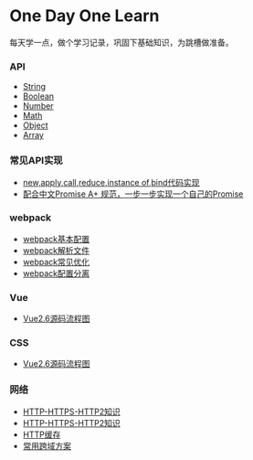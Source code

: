 # One Day One Learn

每天学一点，做个学习记录，巩固下基础知识，为跳槽做准备。

### API

- [String](https://github.com/yuyeqianxun/yuyeqianxun.github.io/blob/master/2020/07/07%20String.md)
- [Boolean](https://github.com/yuyeqianxun/yuyeqianxun.github.io/blob/master/2020/07/08%20Boolean.md)
- [Number](https://github.com/yuyeqianxun/yuyeqianxun.github.io/blob/master/2020/07/08%20Number.md)
- [Math](https://github.com/yuyeqianxun/yuyeqianxun.github.io/blob/master/2020/07/08%20Math.md)
- [Object](https://github.com/yuyeqianxun/yuyeqianxun.github.io/blob/master/2020/07/08%20Object.md)
- [Array](https://github.com/yuyeqianxun/yuyeqianxun.github.io/blob/master/2020/07/09%20Array.md)

### 常见API实现
- [new,apply,call,reduce,instance of,bind代码实现](https://github.com/yuyeqianxun/yuyeqianxun.github.io/blob/master/2020/07/09%20常见API实现(1).md)
- [配合中文Promise A+ 规范，一步一步实现一个自己的Promise](https://github.com/yuyeqianxun/yuyeqianxun.github.io/blob/master/2020/07/09%20常见API实现(2).md)

### webpack
- [webpack基本配置](https://github.com/yuyeqianxun/yuyeqianxun.github.io/blob/master/2020/07/10%20Webpack(1).md)
- [webpack解析文件](https://github.com/yuyeqianxun/yuyeqianxun.github.io/blob/master/2020/07/11%20Webpack(2).md)
- [webpack常见优化](https://github.com/yuyeqianxun/yuyeqianxun.github.io/blob/master/2020/07/11%20Webpack(3).md)
- [webpack配置分离](https://github.com/yuyeqianxun/yuyeqianxun.github.io/blob/master/2020/07/11%20Webpack(4).md)

### Vue
- [Vue2.6源码流程图](https://github.com/yuyeqianxun/yuyeqianxun.github.io/blob/master/2020/07/14%20Vue流程.jpg)

### CSS
- [Vue2.6源码流程图](https://github.com/yuyeqianxun/yuyeqianxun.github.io/blob/master/2020/07/17%20flex相关知识.md)

### 网络
- [HTTP-HTTPS-HTTP2知识](https://github.com/yuyeqianxun/yuyeqianxun.github.io/blob/master/2020/07/16%20HTTP相关.md)
- [HTTP-HTTPS-HTTP2知识](https://github.com/yuyeqianxun/yuyeqianxun.github.io/blob/master/2020/07/17%20UPD&TCP.md)
- [HTTP缓存](https://github.com/yuyeqianxun/yuyeqianxun.github.io/blob/master/2020/07/20%20前端缓存.md)
- [常用跨域方案](https://github.com/yuyeqianxun/yuyeqianxun.github.io/blob/master/2020/07/12%20跨域解决方案.md)